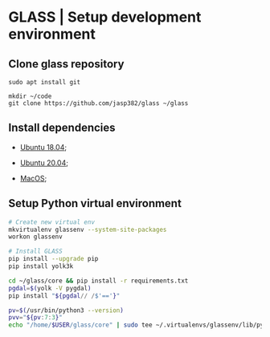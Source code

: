 GLASS | Setup development environment
================

## Clone glass repository

```
sudo apt install git

mkdir ~/code
git clone https://github.com/jasp382/glass ~/glass
```

## Install dependencies

* [Ubuntu 18.04](dep/ub18.md);

* [Ubuntu 20.04](dep/ub20.md);

* [MacOS](dep/macos.md);

## Setup Python virtual environment

```Bash
# Create new virtual env
mkvirtualenv glassenv --system-site-packages
workon glassenv

# Install GLASS
pip install --upgrade pip
pip install yolk3k

cd ~/glass/core && pip install -r requirements.txt
pgdal=$(yolk -V pygdal)
pip install "${pgdal// /$'=='}"

pv=$(/usr/bin/python3 --version)
pvv="${pv:7:3}"
echo "/home/$USER/glass/core" | sudo tee ~/.virtualenvs/glassenv/lib/python$pvv/site-packages/glass.pth
```
